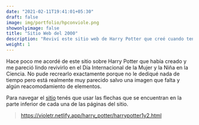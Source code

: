 ```yaml
---
date: "2021-02-11T19:41:01+05:30"
draft: false
image: img/portfolio/hpconviole.png
showonlyimage: false
title: "Sitio Web del 2000"
description: "Reviví este sitio web de Harry Potter que creé cuando tenía 7 años."
weight: 1
---
```


Hace poco me acordé de este sitio sobre Harry Potter que había creado y me pareció lindo revivirlo en el Día Internacional de la Mujer y la Niña en la Ciencia. No pude recrearlo exactamente porque no le dediqué nada de tiempo pero está realmente muy parecido salvo una imagen que falta y algún reacomodamiento de elementos.

Para navegar el [sitio](https://violetr.netlify.app/harry_potter/harrypotter1y2.html) tenés que usar las flechas que se encuentran en la parte inferior de cada una de las páginas del sitio.

>https://violetr.netlify.app/harry_potter/harrypotter1y2.html
